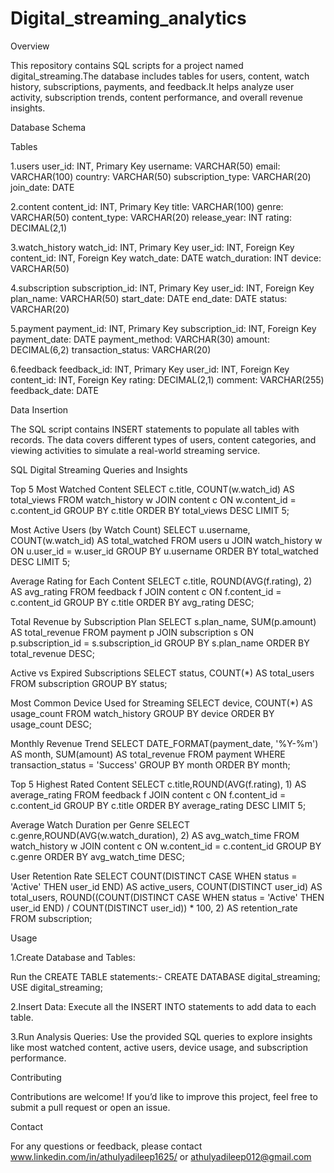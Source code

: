 # Digital_streaming_analytics

Overview

This repository contains SQL scripts for a project named digital_streaming.The database includes tables for users, content, watch history, subscriptions, payments, and feedback.It helps analyze user activity, subscription trends, content performance, and overall revenue insights.

Database Schema

Tables

1.users
user_id: INT, Primary Key
username: VARCHAR(50)
email: VARCHAR(100)
country: VARCHAR(50)
subscription_type: VARCHAR(20)
join_date: DATE

2.content
content_id: INT, Primary Key
title: VARCHAR(100)
genre: VARCHAR(50)
content_type: VARCHAR(20) 
release_year: INT
rating: DECIMAL(2,1)

3.watch_history
watch_id: INT, Primary Key
user_id: INT, Foreign Key
content_id: INT, Foreign Key
watch_date: DATE
watch_duration: INT 
device: VARCHAR(50)

4.subscription
subscription_id: INT, Primary Key
user_id: INT, Foreign Key
plan_name: VARCHAR(50) 
start_date: DATE
end_date: DATE
status: VARCHAR(20) 

5.payment
payment_id: INT, Primary Key
subscription_id: INT, Foreign Key
payment_date: DATE
payment_method: VARCHAR(30) 
amount: DECIMAL(6,2)
transaction_status: VARCHAR(20) 

6.feedback
feedback_id: INT, Primary Key
user_id: INT, Foreign Key
content_id: INT, Foreign Key
rating: DECIMAL(2,1)
comment: VARCHAR(255)
feedback_date: DATE

Data Insertion

The SQL script contains INSERT statements to populate all tables with records. The data covers different types of users, content categories, and viewing activities to simulate a real-world streaming service.

SQL Digital Streaming Queries and Insights

Top 5 Most Watched Content
SELECT c.title, COUNT(w.watch_id) AS total_views
FROM watch_history w
JOIN content c ON w.content_id = c.content_id
GROUP BY c.title
ORDER BY total_views DESC
LIMIT 5;

Most Active Users (by Watch Count)
SELECT u.username, COUNT(w.watch_id) AS total_watched
FROM users u
JOIN watch_history w ON u.user_id = w.user_id
GROUP BY u.username
ORDER BY total_watched DESC
LIMIT 5;

Average Rating for Each Content
SELECT c.title, ROUND(AVG(f.rating), 2) AS avg_rating
FROM feedback f
JOIN content c ON f.content_id = c.content_id
GROUP BY c.title
ORDER BY avg_rating DESC;

Total Revenue by Subscription Plan
SELECT s.plan_name, SUM(p.amount) AS total_revenue
FROM payment p
JOIN subscription s ON p.subscription_id = s.subscription_id
GROUP BY s.plan_name
ORDER BY total_revenue DESC;

Active vs Expired Subscriptions
SELECT status, COUNT(*) AS total_users
FROM subscription
GROUP BY status;

Most Common Device Used for Streaming
SELECT device, COUNT(*) AS usage_count
FROM watch_history
GROUP BY device
ORDER BY usage_count DESC;

Monthly Revenue Trend
SELECT DATE_FORMAT(payment_date, '%Y-%m') AS month, SUM(amount) AS total_revenue
FROM payment
WHERE transaction_status = 'Success'
GROUP BY month
ORDER BY month;                                             

Top 5 Highest Rated Content
SELECT c.title,ROUND(AVG(f.rating), 1) AS average_rating
FROM feedback f
JOIN content c ON f.content_id = c.content_id
GROUP BY c.title
ORDER BY average_rating DESC
LIMIT 5;

Average Watch Duration per Genre
SELECT c.genre,ROUND(AVG(w.watch_duration), 2) AS avg_watch_time
FROM watch_history w
JOIN content c ON w.content_id = c.content_id
GROUP BY c.genre
ORDER BY avg_watch_time DESC;

User Retention Rate
SELECT 
COUNT(DISTINCT CASE WHEN status = 'Active' THEN user_id END) AS active_users,
COUNT(DISTINCT user_id) AS total_users,
ROUND((COUNT(DISTINCT CASE WHEN status = 'Active' THEN user_id END) / COUNT(DISTINCT user_id)) * 100, 2) AS retention_rate
FROM subscription;

Usage

1.Create Database and Tables:

Run the CREATE TABLE statements:-
CREATE DATABASE digital_streaming;
USE digital_streaming;

2.Insert Data:
Execute all the INSERT INTO statements to add data to each table.

3.Run Analysis Queries:
Use the provided SQL queries to explore insights like most watched content, active users, device usage, and subscription performance.

Contributing

Contributions are welcome!
If you’d like to improve this project, feel free to submit a pull request or open an issue.

Contact

For any questions or feedback, please contact www.linkedin.com/in/athulyadileep1625/ or athulyadileep012@gmail.com
